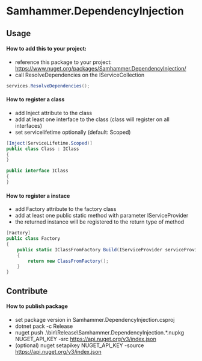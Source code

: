 ﻿# Samhammer.DependencyInjection

## Usage

#### How to add this to your project:
- reference this package to your project: https://www.nuget.org/packages/Samhammer.DependencyInjection/
- call ResolveDependencies on the IServiceCollection

```csharp
services.ResolveDependencies();
```

#### How to register a class
- add Inject attribute to the class
- add at least one interface to the class (class will register on all interfaces)
- set servicelifetime optionally (default: Scoped)

```csharp
[Inject(ServiceLifetime.Scoped)]
public class Class : IClass
{
}

public interface IClass
{
}
```

#### How to register a instace
- add Factory attribute to the factory class
- add at least one public static method with parameter IServiceProvider
- the returned instance will be registered to the return type of method

```csharp
[Factory]
public class Factory
{
    public static IClassFromFactory Build(IServiceProvider serviceProvider)
    {
        return new ClassFromFactory();
    }
}
```

## Contribute

#### How to publish package
- set package version in Samhammer.DependencyInjection.csproj
- dotnet pack -c Release
- nuget push .\bin\Release\Samhammer.DependencyInjection.*.nupkg NUGET_API_KEY -src https://api.nuget.org/v3/index.json
- (optional) nuget setapikey NUGET_API_KEY -source https://api.nuget.org/v3/index.json
